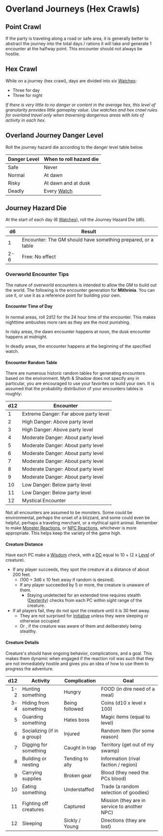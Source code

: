# Overland Journeys (Hex Crawls)

## Point Crawl

If the party is traveling along a road or safe area, it is generally better to abstract the journey into the total days / rations it will take and generate 1 encounter at the halfway point. This encounter should not always be hostile.

## Hex Crawl

While on a journey (hex crawl), days are divided into six [Watches](Watches.md):

- Three for day
- Three for night

*If there is very little to no danger or content in the average hex, this level of granularity provides little gameplay value. Use watches and hex crawl rules for overland travel only when traversing dangerous areas with lots of activity in each hex.*

## Overland Journey Danger Level

Roll the journey hazard die according to the danger level table below.

| Danger Level | When to roll hazard die   |
| ------------ | ------------------------- |
| Safe         | Never                     |
| Normal       | At dawn                   |
| Risky        | At dawn and at dusk       |
| Deadly       | Every [Watch](Watches.md) |

## Journey Hazard Die

At the start of each day (6 [Watches](Watches.md)), roll the Journey Hazard Die (d6).

| d6  | Result                                                            |
| --- | ----------------------------------------------------------------- |
| 1   | Encounter: The GM should have something prepared, or a table |
| 2-6 | Free: No effect                                                   |

### Overworld Encounter Tips

The nature of overworld encounters is intended to allow the GM to build out the world. The following is the encounter generation for **Mithrinia**. You can use it, or use it as a reference point for building your own.

#### Encounter Time of Day

In normal areas, roll 2d12 for the 24 hour time of the encounter. This makes nighttime ambushes more rare as they are the most punishing.

In risky areas, the dawn encounter happens at noon, the dusk encounter happens at midnight.

In deadly areas, the encounter happens at the beginning of the specified watch.

#### Encounter Random Table

There are numerous historic random tables for generating encounters based on the environment. Myth & Shadow does not specify any in particular, you are encouraged to use your favorites or build your own. It is assumed that the probability distribution of your encounters tables is roughly:

| d12 | Encounter                             |
| --- | ------------------------------------- |
| 1   | Extreme Danger: Far above party level |
| 2   | High Danger: Above party level        |
| 3   | High Danger: Above party level        |
| 4   | Moderate Danger: About party level    |
| 5   | Moderate Danger: About party level    |
| 6   | Moderate Danger: About party level    |
| 7   | Moderate Danger: About party level    |
| 8   | Moderate Danger: About party level    |
| 9   | Moderate Danger: About party level    |
| 10  | Low Danger: Below party level         |
| 11  | Low Danger: Below party level         |
| 12  | Mystical Encounter                    |

Not all encounters are assumed to be monsters. Some could be environmental, perhaps the onset of a blizzard, and some could even be helpful, perhaps a traveling merchant, or a mythical spirit animal. Remember to make [Monster Reactions](../Social%20Systems/Monster%20Reactions.md), or [NPC Reactions](../Social%20Systems/NPC%20Reactions.md), whichever is more appropriate. This helps keep the variety of the game high.

#### Creature Distance

Have each PC make a [Wisdom](../../Player%20Characters/Abilities/Wisdom.md) check, with a [DC](../Core%20Procedures/DC.md) equal to 10 + (2 x [Level](../../Player%20Characters/Derived%20Statistics/Level.md) of creature).

- If any player succeeds, they spot the creature at a distance of about 200 feet.
	- (100 + 3d6 x 10 feet away if random is desired).
	- If any player succeeded by 5 or more, the creature is unaware of them.
		- Staying undetected for an extended time requires stealth ([Dexterity](../../Player%20Characters/Abilities/Dexterity.md)) checks from each PC within sight range of the creature.
- If all players fail, they do not spot the creature until it is 30 feet away.
	- They are not surprised for [Initiative](../Combat/Initiative.md) unless they were sleeping or otherwise occupied
	- Or , if the creature was aware of them and deliberately being stealthy.

#### Creature Details

Creature's should have ongoing behavior, complications, and a goal. This makes them dynamic when engaged if the reaction roll was such that they are not immediately hostile and gives you an idea of how to use them to progress the adventure.

| d12 | Activity                    | Complication    | Goal                                         |
| --: | --------------------------- | --------------- | -------------------------------------------- |
| 1-2 | Hunting something           | Hungry          | FOOD (in dire need of a meal)                |
| 3-4 | Hiding from something       | Being followed  | Coins (d10 x level x 100)                    |
|   5 | Guarding something          | Hates boss      | Magic items (equal to level)                 |
|   6 | Socializing (if in a group) | Injured         | Random item (for some reason)                |
|   7 | Digging for something       | Caught in trap  | Territory (get out of my swamp)              |
|   8 | Building or nesting         | Tending to ally | Information (rival faction / region)         |
|   9 | Carrying supplies           | Broken gear     | Blood (they need the PCs blood)              |
|  10 | Eating something            | Understaffed    | Trade (a random selection of goodies)        |
|  11 | Fighting off creatures      | Captured        | Mission (they are in service to another NPC) |
|  12 | Sleeping                    | Sickly / Young  | Directions (they are lost)                   |
